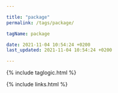 ```yaml
---

title: "package"
permalink: /tags/package/

tagName: package

date: 2021-11-04 10:54:24 +0200
last_updated: 2021-11-04 10:54:24 +0200

---
```


{% include taglogic.html %}

{% include links.html %}
